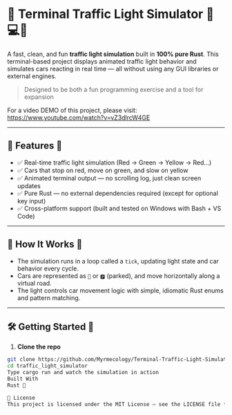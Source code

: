 # 🚦 Terminal Traffic Light Simulator 🚦💻🦀

A fast, clean, and fun **traffic light simulation** built in **100% pure Rust**. This terminal-based project displays animated traffic light behavior and simulates cars reacting in real time — all without using any GUI libraries or external engines.

> Designed to be both a fun programming exercise and a tool for expansion 

For a video DEMO of this project, please visit: https://www.youtube.com/watch?v=vZ3dlrcW4GE 


---

## 🎯 Features 🦀

- ✅ Real-time traffic light simulation (Red → Green → Yellow → Red...)
- ✅ Cars that stop on red, move on green, and slow on yellow
- ✅ Animated terminal output — no scrolling log, just clean screen updates
- ✅ Pure Rust — no external dependencies required (except for optional key input)
- ✅ Cross-platform support (built and tested on Windows with Bash + VS Code)

---

## 🧱 How It Works 🦀

- The simulation runs in a loop called a `tick`, updating light state and car behavior every cycle.
- Cars are represented as `🚗` or `🅿️` (parked), and move horizontally along a virtual road.
- The light controls car movement logic with simple, idiomatic Rust enums and pattern matching.

---

## 🛠 Getting Started 🦀

1. **Clone the repo**

```bash
git clone https://github.com/Myrmecology/Terminal-Traffic-Light-Simulator.git
cd traffic_light_simulator
Type cargo run and watch the simulation in action
Built With
Rust 🦀

📜 License
This project is licensed under the MIT License — see the LICENSE file for details.




